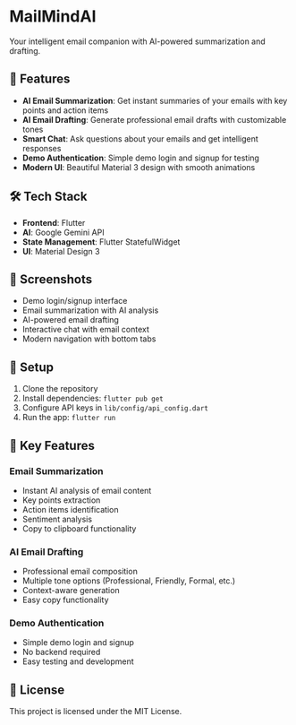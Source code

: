 # MailMindAI 
 
Your intelligent email companion with AI-powered summarization and drafting. 

## 🚀 Features 
   
- **AI Email Summarization**: Get instant summaries of your emails with key points and action items
- **AI Email Drafting**: Generate professional email drafts with customizable tones    
- **Smart Chat**: Ask questions about your emails and get intelligent responses   
- **Demo Authentication**: Simple demo login and signup for testing
- **Modern UI**: Beautiful Material 3 design with smooth animations
 
## 🛠️ Tech Stack 
 
- **Frontend**: Flutter
- **AI**: Google Gemini API 
- **State Management**: Flutter StatefulWidget
- **UI**: Material Design 3 

## 📱 Screenshots

- Demo login/signup interface
- Email summarization with AI analysis
- AI-powered email drafting
- Interactive chat with email context
- Modern navigation with bottom tabs

## 🔧 Setup

1. Clone the repository
2. Install dependencies: `flutter pub get`
3. Configure API keys in `lib/config/api_config.dart`
4. Run the app: `flutter run`

## 🎯 Key Features

### Email Summarization
- Instant AI analysis of email content
- Key points extraction
- Action items identification
- Sentiment analysis
- Copy to clipboard functionality

### AI Email Drafting
- Professional email composition
- Multiple tone options (Professional, Friendly, Formal, etc.)
- Context-aware generation
- Easy copy functionality

### Demo Authentication
- Simple demo login and signup
- No backend required
- Easy testing and development

## 📄 License

This project is licensed under the MIT License.
